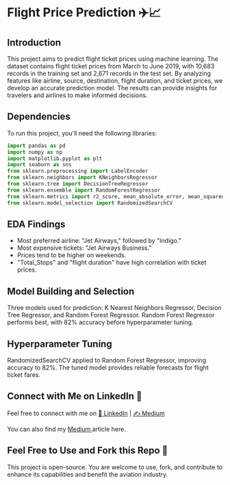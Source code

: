 # Flight Price Prediction ✈️📈

## Introduction

This project aims to predict flight ticket prices using machine learning. The dataset contains flight ticket prices from March to June 2019, with 10,683 records in the training set and 2,671 records in the test set. By analyzing features like airline, source, destination, flight duration, and ticket prices, we develop an accurate prediction model. The results can provide insights for travelers and airlines to make informed decisions.

## Dependencies

To run this project, you'll need the following libraries:

```python
import pandas as pd
import numpy as np
import matplotlib.pyplot as plt
import seaborn as sns
from sklearn.preprocessing import LabelEncoder
from sklearn.neighbors import KNeighborsRegressor
from sklearn.tree import DecisionTreeRegressor
from sklearn.ensemble import RandomForestRegressor
from sklearn.metrics import r2_score, mean_absolute_error, mean_squared_error
from sklearn.model_selection import RandomizedSearchCV
```

## EDA Findings

- Most preferred airline: "Jet Airways," followed by "Indigo."
- Most expensive tickets: "Jet Airways Business."
- Prices tend to be higher on weekends.
- "Total_Stops" and "flight duration" have high correlation with ticket prices.

## Model Building and Selection

Three models used for prediction: K Nearest Neighbors Regressor, Decision Tree Regressor, and Random Forest Regressor. 
Random Forest Regressor performs best, with 82% accuracy before hyperparameter tuning.

## Hyperparameter Tuning

RandomizedSearchCV applied to Random Forest Regressor, improving accuracy to 82%. 
The tuned model provides reliable forecasts for flight ticket fares.

## Connect with Me on LinkedIn 🤝

Feel free to connect with me on <a href="https://www.linkedin.com/in/pattnaik-aishwarya-950b57282/" target="_blank">&#128101; LinkedIn</a> | <a href="https://medium.com/@aishwarya.pattnaik224" target="_blank">&#9997; Medium</a>

You can also find my <a href="https://medium.com/@aishwarya.pattnaik224/flight-ticket-price-prediction-with-machine-learning-and-eda-505a55e0f838" target="_blank">Medium </a> article here.


## Feel Free to Use and Fork this Repo 🚀

This project is open-source. You are welcome to use, fork, and contribute to enhance 
its capabilities and benefit the aviation industry.

